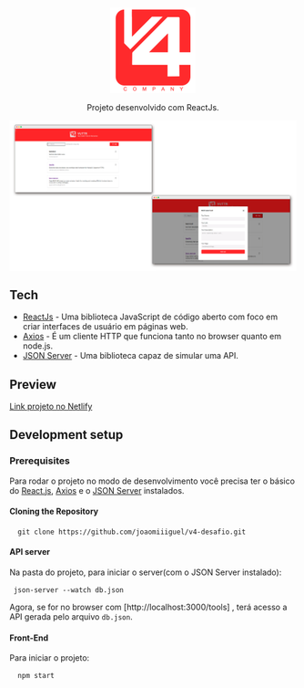 <p align="center">
  <img width="150" src="./src/assets/V4Logo.png" />
</p>

<p align="center">
  Projeto desenvolvido com ReactJs.
</p> 

<img src="./src/assets/screens.png" align="center" />

## Tech

- [ReactJs](https://pt-br.reactjs.org) - Uma biblioteca JavaScript de código aberto com foco em criar interfaces de usuário em páginas web.
- [Axios](https://github.com/axios/axios) - É um cliente HTTP que funciona tanto no browser quanto em node.js.
- [JSON Server](https://www.npmjs.com/package/json-server) - Uma biblioteca capaz de simular uma API.

## Preview

[Link projeto no Netlify](https://miguel-desafio-v4.netlify.app)

## Development setup

### Prerequisites

Para rodar o projeto no modo de desenvolvimento você precisa ter o básico do [React.js](https://pt-br.reactjs.org), [Axios](https://github.com/axios/axios) e o [JSON Server](https://www.npmjs.com/package/json-server) instalados.

#### Cloning the Repository

```
  git clone https://github.com/joaomiiiguel/v4-desafio.git
```

#### API server

Na pasta do projeto, para iniciar o server(com o JSON Server instalado):

```
 json-server --watch db.json 
```

Agora, se for no browser com [http://localhost:3000/tools] , terá acesso a API gerada pelo arquivo `db.json`.

#### Front-End 

Para iniciar o projeto:

``` 
  npm start
```
